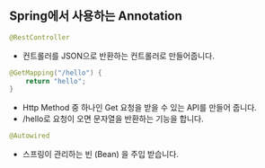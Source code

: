 ## Spring에서 사용하는 Annotation

```java
@RestController
```
+ 컨트롤러를 JSON으로 반환하는 컨트롤러로 만들어줍니다.

```java
@GetMapping("/hello") {
    return "hello";
}
```

+ Http Method 중 하나인 Get 요청을 받을 수 있는 API를 만들어 줍니다.
+ /hello로 요청이 오면 문자열을 반환하는 기능을 합니다.

```java
@Autowired
```

+ 스프링이 관리하는 빈 (Bean) 을 주입 받습니다.